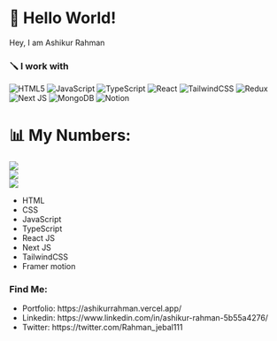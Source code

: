 # 💫 Hello World!
Hey, I am Ashikur Rahman

### 🪛 I work with
![HTML5](https://img.shields.io/badge/html5-%23E34F26.svg?style=for-the-badge&logo=html5&logoColor=white) ![JavaScript](https://img.shields.io/badge/javascript-%23323330.svg?style=for-the-badge&logo=javascript&logoColor=%23F7DF1E) ![TypeScript](https://img.shields.io/badge/typescript-%23007ACC.svg?style=for-the-badge&logo=typescript&logoColor=white) ![React](https://img.shields.io/badge/react-%2320232a.svg?style=for-the-badge&logo=react&logoColor=%2361DAFB) ![TailwindCSS](https://img.shields.io/badge/tailwindcss-%2338B2AC.svg?style=for-the-badge&logo=tailwind-css&logoColor=white) ![Redux](https://img.shields.io/badge/redux-%23593d88.svg?style=for-the-badge&logo=redux&logoColor=white) ![Next JS](https://img.shields.io/badge/Next-black?style=for-the-badge&logo=next.js&logoColor=white) ![MongoDB](https://img.shields.io/badge/MongoDB-%234ea94b.svg?style=for-the-badge&logo=mongodb&logoColor=white) ![Notion](https://img.shields.io/badge/Notion-%23000000.svg?style=for-the-badge&logo=notion&logoColor=white)
# 📊 My Numbers:
![](https://github-readme-stats.vercel.app/api?username=The-BlackShadoww&theme=merko&hide_border=false&include_all_commits=false&count_private=false)<br/>
![](https://github-readme-streak-stats.herokuapp.com/?user=The-BlackShadoww&theme=merko&hide_border=false)<br/>
![](https://github-readme-stats.vercel.app/api/top-langs/?username=The-BlackShadoww&theme=merko&hide_border=false&include_all_commits=false&count_private=false&layout=compact)

<div>
<ul>
  <li>HTML</li>
  <li>CSS</li>
  <li>JavaScript</li>
  <li>TypeScript</li>
  <li>React JS</li>
  <li>Next JS</li>
  <li>TailwindCSS</li>
  <li>Framer motion</li>
</ul>  

### Find Me:

<ul>
  <li>Portfolio: https://ashikurrahman.vercel.app/</li>
  <li>Linkedin: https://www.linkedin.com/in/ashikur-rahman-5b55a4276/</li>
  <li>Twitter: https://twitter.com/Rahman_jebal111</li>
</ul>  
  
</div>
